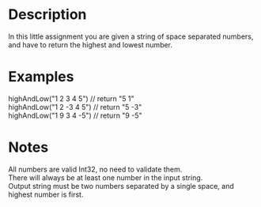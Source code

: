 # Description
In this little assignment you are given a string of space separated numbers, and have to return the highest and lowest number.

# Examples
highAndLow("1 2 3 4 5")  // return "5 1"
<br>
highAndLow("1 2 -3 4 5") // return "5 -3"
<br>
highAndLow("1 9 3 4 -5") // return "9 -5"

# Notes
All numbers are valid Int32, no need to validate them.
<br>
There will always be at least one number in the input string.
<br>
Output string must be two numbers separated by a single space, and highest number is first.